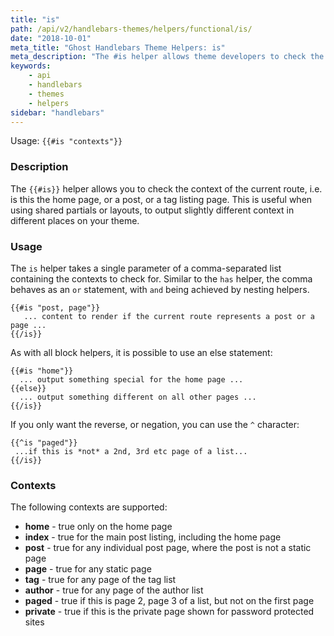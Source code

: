 ```yaml
---
title: "is"
path: /api/v2/handlebars-themes/helpers/functional/is/
date: "2018-10-01"
meta_title: "Ghost Handlebars Theme Helpers: is"
meta_description: "The #is helper allows theme developers to check the context of the current route. Read more about custom Ghost themes! 👻"
keywords:
    - api
    - handlebars
    - themes
    - helpers
sidebar: "handlebars"
---
```


Usage: `{{#is "contexts"}}`

### Description

The `{{#is}}` helper allows you to check the context of the current route, i.e. is this the home page, or a post, or a tag listing page. This is useful when using shared partials or layouts, to output slightly different context in different places on your theme.

### Usage

The `is` helper takes a single parameter of a comma-separated list containing the contexts to check for. Similar to the `has` helper, the comma behaves as an `or` statement, with `and` being achieved by nesting helpers.

```
{{#is "post, page"}}
   ... content to render if the current route represents a post or a page ...
{{/is}}
```

As with all block helpers, it is possible to use an else statement:

```
{{#is "home"}}
  ... output something special for the home page ...
{{else}}
  ... output something different on all other pages ...
{{/is}}
```

If you only want the reverse, or negation, you can use the `^` character:

```
{{^is "paged"}}
 ...if this is *not* a 2nd, 3rd etc page of a list...
{{/is}}
```

### Contexts

The following contexts are supported:

* **home** - true only on the home page
* **index** - true for the main post listing, including the home page
* **post** - true for any individual post page, where the post is not a static page
* **page** - true for any static page
* **tag** - true for any page of the tag list
* **author** - true for any page of the author list
* **paged** - true if this is page 2, page 3 of a list, but not on the first page
* **private** - true if this is the private page shown for password protected sites
